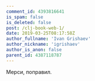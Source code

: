 ```yaml
---
comment_id: 4393816641
is_spam: false
is_deleted: false
post: /clj-book-web-1/
date: 2019-03-25T08:17:58Z
author_fullname: 'Ivan Grishaev'
author_nickname: 'igrishaev'
author_is_anon: false
parent_id: 4387118787
---
```


<p>Мерси, поправил.</p>
